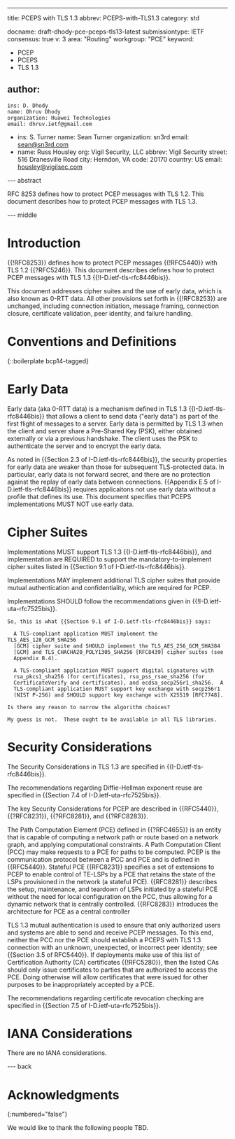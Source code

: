 ---
title: PCEPS with TLS 1.3
abbrev: PCEPS-with-TLS1.3
category: std

docname: draft-dhody-pce-pceps-tls13-latest
submissiontype: IETF
consensus: true
v: 3
area: "Routing"
workgroup: "PCE"
keyword:
 - PCEP
 - PCEPS
 - TLS 1.3

author:
 -
    ins: D. Dhody
    name: Dhruv Dhody
    organization: Huawei Technologies
    email: dhruv.ietf@gmail.com
 -
    ins: S. Turner
    name: Sean Turner
    organization: sn3rd
    email: sean@sn3rd.com
 -
    name: Russ Housley
    org: Vigil Security, LLC
    abbrev: Vigil Security
    street: 516 Dranesville Road
    city: Herndon, VA
    code: 20170
    country: US
    email: housley@vigilsec.com

--- abstract

RFC 8253 defines how to protect PCEP messages with TLS 1.2.
This document describes how to protect PCEP messages with TLS 1.3.


--- middle

# Introduction

{{!RFC8253}} defines how to protect PCEP messages {{!RFC5440}} with
TLS 1.2 {{?RFC5246}}. This document describes defines how to protect
PCEP messages with TLS 1.3 {{!I-D.ietf-tls-rfc8446bis}}.

This document addresses cipher suites and the use of early data, which is also
known as 0-RTT data. All other provisions set forth
in {{!RFC8253}} are unchanged, including connection initiation, message framing,
connection closure, certificate validation, peer identity, and failure handling.

# Conventions and Definitions

{::boilerplate bcp14-tagged}


# Early Data

Early data (aka 0-RTT data) is a mechanism defined in TLS 1.3
{{I-D.ietf-tls-rfc8446bis}} that allows a client to send data ("early data")
as part of the first flight of messages to a server. Early data is
permitted by TLS 1.3 when the client and server share a Pre-Shared Key (PSK), either obtained
externally or via a previous handshake. The client uses the PSK to
authenticate the server and to encrypt the early data.

As noted in {{Section 2.3 of I-D.ietf-tls-rfc8446bis}}, the security
properties for early data are weaker than those for subsequent TLS-protected
data. In particular, early data is not forward secret, and there are no
protection against the replay of early data between connections.
{{Appendix E.5 of I-D.ietf-tls-rfc8446bis}} requires applicaitons not
use early data without a profile that defines its use. This document
specifies that PCEPS implementations MUST NOT use early data.

# Cipher Suites

Implementations MUST support TLS 1.3 {{I-D.ietf-tls-rfc8446bis}}, and
implementation are REQUIRED to support the mandatory-to-implement cipher
suites listed in {{Section 9.1 of I-D.ietf-tls-rfc8446bis}}.

Implementations MAY implement additional TLS cipher suites that provide
mutual authentication and confidentiality, which are required for PCEP.

Implementations SHOULD follow the recommendations given in
{{!I-D.ietf-uta-rfc7525bis}}.

~~~
So, this is what {{Section 9.1 of I-D.ietf-tls-rfc8446bis}} says:

  A TLS-compliant application MUST implement the TLS_AES_128_GCM_SHA256
  [GCM] cipher suite and SHOULD implement the TLS_AES_256_GCM_SHA384
  [GCM] and TLS_CHACHA20_POLY1305_SHA256 [RFC8439] cipher suites (see
  Appendix B.4).

  A TLS-compliant application MUST support digital signatures with
  rsa_pkcs1_sha256 (for certificates), rsa_pss_rsae_sha256 (for
  CertificateVerify and certificates), and ecdsa_secp256r1_sha256.  A
  TLS-compliant application MUST support key exchange with secp256r1
  (NIST P-256) and SHOULD support key exchange with X25519 [RFC7748].

Is there any reason to narrow the algorithm choices?

My guess is not.  These ought to be available in all TLS libraries.
~~~

# Security Considerations

The Security Considerations in TLS 1.3 are specified in {{I-D.ietf-tls-rfc8446bis}}.

The recommendations regarding Diffie-Hellman exponent reuse
are specified in {{Section 7.4 of I-D.ietf-uta-rfc7525bis}}.

The key Security Considerations for PCEP are described in {{RFC5440}}, {{?RFC8231}}, {{?RFC8281}}, and {{?RFC8283}}.


The Path Computation Element (PCE) defined in {{?RFC4655}} is an entity
that is capable of computing a network path or route based on a
network graph, and applying computational constraints.  A Path
Computation Client (PCC) may make requests to a PCE for paths to be
computed. PCEP is the communication protocol between a PCC and PCE and is
defined in {{RFC5440}}. Stateful PCE {{RFC8231}} specifies a set of extensions to PCEP to
enable control of TE-LSPs by a PCE that retains the state of the LSPs
provisioned in the network (a stateful PCE).  {{RFC8281}} describes the
setup, maintenance, and teardown of LSPs initiated by a stateful PCE
without the need for local configuration on the PCC, thus allowing
for a dynamic network that is centrally controlled.  {{RFC8283}}
introduces the architecture for PCE as a central controller

TLS 1.3 mutual authentication is used
to ensure that only authorized users and systems are able to send and receive PCEP messages. To this end, neither the PCC nor the PCE
should establish a PCEPS with TLS 1.3 connection with an unknown,
unexpected, or incorrect peer identity; see {{Section 3.5 of RFC5440}}. If
deployments make use of this list of Certification Authority (CA)
certificates {{!RFC5280}}, then the listed CAs should only issue certificates
to parties that are authorized to access the PCE. Doing otherwise
will allow certificates that were issued for other purposes to be
inappropriately accepted by a PCE.

The recommendations regarding certificate revocation checking
are specified in {{Section 7.5 of I-D.ietf-uta-rfc7525bis}}.


# IANA Considerations

There are no IANA considerations.

--- back

# Acknowledgments
{:numbered="false"}

We would like to thank the following people TBD.
